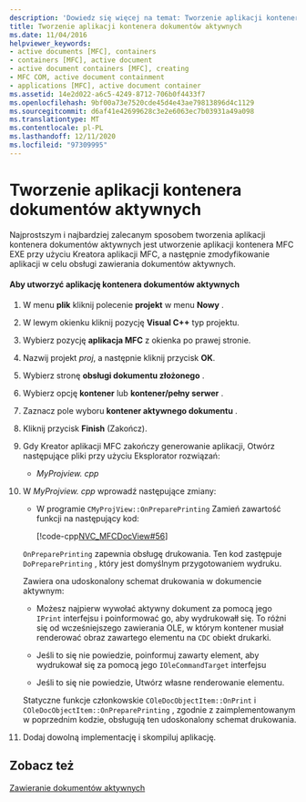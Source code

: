```yaml
---
description: 'Dowiedz się więcej na temat: Tworzenie aplikacji kontenera dokumentów aktywnych'
title: Tworzenie aplikacji kontenera dokumentów aktywnych
ms.date: 11/04/2016
helpviewer_keywords:
- active documents [MFC], containers
- containers [MFC], active document
- active document containers [MFC], creating
- MFC COM, active document containment
- applications [MFC], active document container
ms.assetid: 14e2d022-a6c5-4249-8712-706b0f4433f7
ms.openlocfilehash: 9bf00a73e7520cde45d4e43ae79813896d4c1129
ms.sourcegitcommit: d6af41e42699628c3e2e6063ec7b03931a49a098
ms.translationtype: MT
ms.contentlocale: pl-PL
ms.lasthandoff: 12/11/2020
ms.locfileid: "97309995"
---
```

# <a name="creating-an-active-document-container-application"></a>Tworzenie aplikacji kontenera dokumentów aktywnych

Najprostszym i najbardziej zalecanym sposobem tworzenia aplikacji kontenera dokumentów aktywnych jest utworzenie aplikacji kontenera MFC EXE przy użyciu Kreatora aplikacji MFC, a następnie zmodyfikowanie aplikacji w celu obsługi zawierania dokumentów aktywnych.

#### <a name="to-create-an-active-document-container-application"></a>Aby utworzyć aplikację kontenera dokumentów aktywnych

1. W menu **plik** kliknij polecenie **projekt** w menu **Nowy** .

1. W lewym okienku kliknij pozycję **Visual C++** typ projektu.

1. Wybierz pozycję **aplikacja MFC** z okienka po prawej stronie.

1. Nazwij projekt *proj*, a następnie kliknij przycisk **OK**.

1. Wybierz stronę **obsługi dokumentu złożonego** .

1. Wybierz opcję **kontener** lub **kontener/pełny serwer** .

1. Zaznacz pole wyboru **kontener aktywnego dokumentu** .

1. Kliknij przycisk **Finish** (Zakończ).

1. Gdy Kreator aplikacji MFC zakończy generowanie aplikacji, Otwórz następujące pliki przy użyciu Eksplorator rozwiązań:

   - *MyProjview. cpp*

1. W *MyProjview. cpp* wprowadź następujące zmiany:

   - W programie `CMyProjView::OnPreparePrinting` Zamień zawartość funkcji na następujący kod:

     [!code-cpp[NVC_MFCDocView#56](codesnippet/cpp/creating-an-active-document-container-application_1.cpp)]

   `OnPreparePrinting` zapewnia obsługę drukowania. Ten kod zastępuje `DoPreparePrinting` , który jest domyślnym przygotowaniem wydruku.

   Zawiera ona udoskonalony schemat drukowania w dokumencie aktywnym:

   - Możesz najpierw wywołać aktywny dokument za pomocą jego `IPrint` interfejsu i poinformować go, aby wydrukowałł się. To różni się od wcześniejszego zawierania OLE, w którym kontener musiał renderować obraz zawartego elementu na `CDC` obiekt drukarki.

   - Jeśli to się nie powiedzie, poinformuj zawarty element, aby wydrukował się za pomocą jego `IOleCommandTarget` interfejsu

   - Jeśli to się nie powiedzie, Utwórz własne renderowanie elementu.

   Statyczne funkcje członkowskie `COleDocObjectItem::OnPrint` i `COleDocObjectItem::OnPreparePrinting` , zgodnie z zaimplementowanym w poprzednim kodzie, obsługują ten udoskonalony schemat drukowania.

1. Dodaj dowolną implementację i skompiluj aplikację.

## <a name="see-also"></a>Zobacz też

[Zawieranie dokumentów aktywnych](active-document-containment.md)
